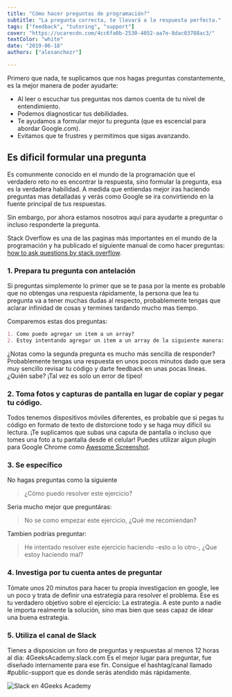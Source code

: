 ```yaml
---
title: "Cómo hacer preguntas de programación?"
subtitle: "La pregunta correcta, te llevará a la respuesta perfecta."
tags: ["feedback", "tutoring", "support"]
cover: "https://ucarecdn.com/4cc6fa0b-2530-4052-aa7e-8dac03788ac3/"
textColor: "white"
date: "2019-06-18"
authors: ["alesanchezr"]

---
```


Primero que nada, te suplicamos que nos hagas preguntas constantemente, es la mejor manera de poder ayudarte:
- Al leer o escuchar tus preguntas nos damos cuenta de tu nivel de entendimiento.
- Podemos diagnosticar tus debilidades.
- Te ayudamos a formular mejor tu pregunta (que es escencial para abordar Google.com).
- Evitamos que te frustres y permitimos que sigas avanzando.

## Es dificil formular una pregunta

Es comunmente conocido en el mundo de la programación que el verdadero reto no es encontrar la respuesta, sino formular la pregunta, esa es la verdadera habilidad. A medida que entiendas mejor iras haciendo preguntas mas detalladas y verás como Google se ira convirtiendo en la fuente principal de tus respuestas. 

Sin embargo, por ahora estamos nosotros aquí para ayudarte a preguntar o incluso responderte la pregunta.

Stack Overflow es una de las paginas más importantes en el mundo de la programación y ha publicado el siguiente manual de como hacer preguntas: [how to ask questions by stack overflow](https://stackoverflow.com/help/how-to-ask).

### 1. Prepara tu pregunta con antelación

Si preguntas simplemente lo primer que se te pasa por la mente es probable que no obtengas una respuesta rápidamente, la persona que lea tu pregunta va a tener muchas dudas al respecto, probablemente tengas que aclarar infinidad de cosas y termines tardando mucho mas tiempo.

Comparemos estas dos preguntas:
```md
1. Como puedo agregar un item a un array?
2. Estoy intentando agregar un item a un array de la siguiente manera: blablabla... Este es mi ejemplo de codigo (sreenshot) pero no esta funcionando, ¿Ven algo malo?
```

¿Notas como la segunda pregunta es mucho más sencilla de responder? Probablemente tengas una respuesta en unos pocos minutos dado que sera muy sencillo revisar tu código y darte feedback en unas pocas lineas. ¿Quién sabe? ¡Tal vez es solo un error de tipeo!

### 2. Toma fotos y capturas de pantalla en lugar de copiar y pegar tu código.

Todos tenemos dispositivos móviles diferentes, es probable que si pegas tu código en formato de texto de distorcione todo y se haga muy difícil su lectura. ¡Te suplicamos que subas una caputa de pantalla o incluso que tomes una foto a tu pantalla desde el celular! Puedes utilizar algun plugin para Google Chrome como [Awesome Screenshot](https://www.awesomescreenshot.com/).


### 3. Se específico

No hagas preguntas como la siguiente 

> ¿Cómo puedo resolver este ejercicio?

Seria mucho mejor que preguntáras:

> No se como empezar este ejercicio, ¿Qué me recomiendan?

Tambien podrías preguntar:

> He intentado resolver este ejercicio haciendo -esto o lo otro-, ¿Que estoy haciendo mal?

### 4. Investiga por tu cuenta antes de preguntar

Tómate unos 20 minutos para hacer tu propia investigacion en google, lee un poco y trata de definir una estrategia para resolver el problema. Ese es tu verdadero objetivo sobre el ejercicio: La estrategia. A este punto a nadie le importa realmente la solución, sino mas bien que seas capaz de idear una buena estrategia.

### 5. Utiliza el canal de Slack

Tienes a disposicion un foro de preguntas y respuestas al menos 12 horas al dia: 4GeeksAcademy.slack.com
Es el mejor lugar para preguntar, fue diseñado internamente para ese fin.
Consigue el hashtag/canal llamado #public-support que es donde serás atendido más rápidamente.

![Slack en 4Geeks Academy](https://ucarecdn.com/5a432982-f8b2-42bb-89c5-3c82a8e53d10/)
